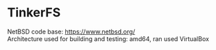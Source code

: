 # TinkerFS  
NetBSD code base: <https://www.netbsd.org/>  
Architecture used for building and testing: amd64, ran used VirtualBox  
